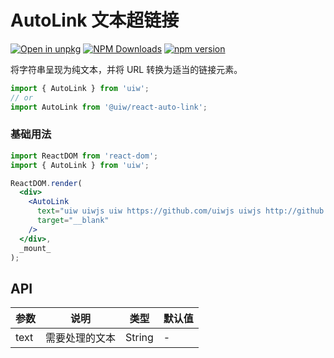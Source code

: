 AutoLink 文本超链接
===

[![Open in unpkg](https://img.shields.io/badge/Open%20in-unpkg-blue)](https://uiwjs.github.io/npm-unpkg/#/pkg/@uiw/react-auto-link/file/README.md)
[![NPM Downloads](https://img.shields.io/npm/dm/@uiw/react-auto-link.svg?style=flat)](https://www.npmjs.com/package/@uiw/react-auto-link)
[![npm version](https://img.shields.io/npm/v/@uiw/react-auto-link.svg?label=@uiw/react-auto-link)](https://npmjs.com/@uiw/react-auto-link)

将字符串呈现为纯文本，并将 URL 转换为适当的链接元素。

```jsx
import { AutoLink } from 'uiw';
// or
import AutoLink from '@uiw/react-auto-link';
```

### 基础用法

<!--rehype:bgWhite=true&codeSandbox=true&codePen=true-->
```jsx
import ReactDOM from 'react-dom';
import { AutoLink } from 'uiw';

ReactDOM.render(
  <div>
    <AutoLink
      text="uiw uiwjs uiw https://github.com/uiwjs uiwjs http://github.com/uiwjs"
      target="__blank"
    />
  </div>,
  _mount_
);
```

## API

| 参数 | 说明 | 类型 | 默认值 |
| --------- | -------- | --------- | -------- |
| text | 需要处理的文本 | String | - |
